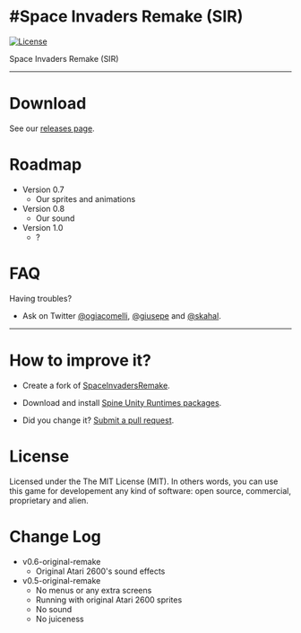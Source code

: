 #Space Invaders Remake (SIR)
===========
[![License](http://img.shields.io/:license-MIT-blue.svg)](https://raw.githubusercontent.com/skahal/SpaceInvadersRemake/master/LICENSE)

Space Invaders Remake (SIR)

--------

Download
===
See our [releases page](releases).

Roadmap
======
- Version 0.7
	- Our sprites and animations
- Version 0.8
	- Our sound
- Version 1.0
	- ?



FAQ
======

Having troubles? 
 - Ask on Twitter [@ogiacomelli](http://twitter.com/ogiacomelli), [@giusepe](http://twitter.com/giusepe) and [@skahal](http://twitter.com/skahal).
 
 --------

How to improve it?
======

- Create a fork of [SpaceInvadersRemake](https://github.com/skahal/SpaceInvadersRemake/fork). 

- Download and install [Spine Unity Runtimes packages](https://github.com/EsotericSoftware/spine-runtimes/tree/master/spine-unity). 

- Did you change it? [Submit a pull request](https://github.com/skahal/SpaceInvadersRemake/pull/new/master).


License
======
Licensed under the The MIT License (MIT).
In others words, you can use this game for developement any kind of software: open source, commercial, proprietary and alien.


Change Log
======
 - v0.6-original-remake
 	 - Original Atari 2600's sound effects
 - v0.5-original-remake
 	- No menus or any extra screens
	- Running with original Atari 2600 sprites
	- No sound
	- No juiceness